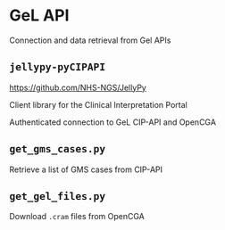 # GeL API

Connection and data retrieval from Gel APIs

## `jellypy-pyCIPAPI`
https://github.com/NHS-NGS/JellyPy

Client library for the Clinical Interpretation Portal

Authenticated connection to GeL CIP-API and OpenCGA

## `get_gms_cases.py`
Retrieve a list of GMS cases from CIP-API

## `get_gel_files.py`
Download `.cram` files from OpenCGA


